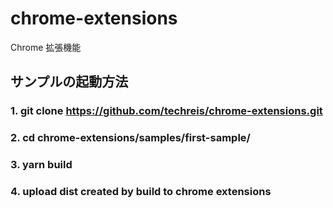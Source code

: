 # chrome-extensions

Chrome 拡張機能

## サンプルの起動方法

### 1. git clone https://github.com/techreis/chrome-extensions.git

### 2. cd chrome-extensions/samples/first-sample/

### 3. yarn build

### 4. upload dist created by build to chrome extensions
